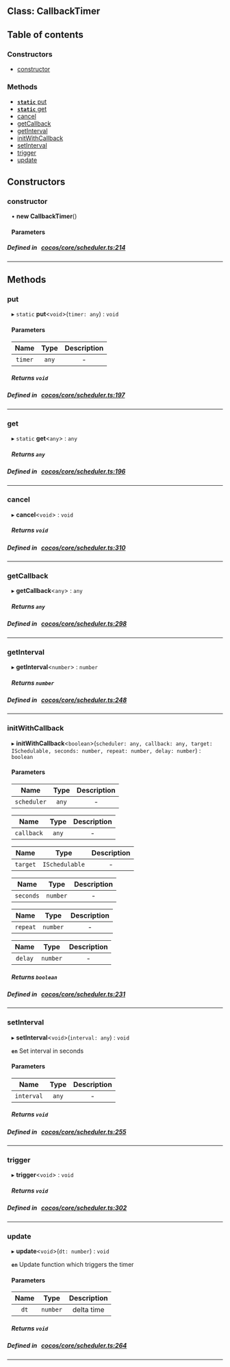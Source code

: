 
## Class: CallbackTimer





<div class="table-of-content">
<h2>Table of contents</h2>


### Constructors

- [ constructor](#constructor)

### Methods

- [ **`static`**  put](#put)
- [ **`static`**  get](#get)
- [ cancel](#cancel)
- [ getCallback](#getCallback)
- [ getInterval](#getInterval)
- [ initWithCallback](#initWithCallback)
- [ setInterval](#setInterval)
- [ trigger](#trigger)
- [ update](#update)
</div>

## Constructors


### constructor
<div style="margin-left: 10px;">

• **new CallbackTimer**()

#### Parameters
</div>

##### Defined in &nbsp;   [cocos/core/scheduler.ts:214](https://github.com/cocos-creator/engine/blob/c7bf6b8a9/cocos/core/scheduler.ts#L214)&nbsp;


---

<!---->
## Methods

### put
<div style="margin-left: 10px;">

▸ `static`  **put**<`void`\>(`timer: any`) : `void`




<!---->
<!--    #### Returns `void` -->
<!---->

#### Parameters

| Name | Type | Description |
| :------: | :------: | :------: |
| `timer` | `any` | - |



##### Returns `void`




</div>

##### Defined in &nbsp;   [cocos/core/scheduler.ts:197](https://github.com/cocos-creator/engine/blob/c7bf6b8a9/cocos/core/scheduler.ts#L197)&nbsp;
___
### get
<div style="margin-left: 10px;">

▸ `static`  **get**<`any`\> : `any`




<!---->
<!--    #### Returns `any` -->
<!---->


##### Returns `any`




</div>

##### Defined in &nbsp;   [cocos/core/scheduler.ts:196](https://github.com/cocos-creator/engine/blob/c7bf6b8a9/cocos/core/scheduler.ts#L196)&nbsp;
___
### cancel
<div style="margin-left: 10px;">

▸   **cancel**<`void`\> : `void`




<!---->
<!--    #### Returns `void` -->
<!---->


##### Returns `void`




</div>

##### Defined in &nbsp;   [cocos/core/scheduler.ts:310](https://github.com/cocos-creator/engine/blob/c7bf6b8a9/cocos/core/scheduler.ts#L310)&nbsp;
___
### getCallback
<div style="margin-left: 10px;">

▸   **getCallback**<`any`\> : `any`




<!---->
<!--    #### Returns `any` -->
<!---->


##### Returns `any`




</div>

##### Defined in &nbsp;   [cocos/core/scheduler.ts:298](https://github.com/cocos-creator/engine/blob/c7bf6b8a9/cocos/core/scheduler.ts#L298)&nbsp;
___
### getInterval
<div style="margin-left: 10px;">

▸   **getInterval**<`number`\> : `number`




<!---->
<!--    #### Returns `number` returns interval of timer
-->
<!---->


##### Returns `number`




</div>

##### Defined in &nbsp;   [cocos/core/scheduler.ts:248](https://github.com/cocos-creator/engine/blob/c7bf6b8a9/cocos/core/scheduler.ts#L248)&nbsp;
___
### initWithCallback
<div style="margin-left: 10px;">

▸   **initWithCallback**<`boolean`\>(`scheduler: any, callback: any, target: ISchedulable, seconds: number, repeat: number, delay: number`) : `boolean`




<!---->
<!--    #### Returns `boolean` -->
<!---->

#### Parameters

| Name | Type | Description |
| :------: | :------: | :------: |
| `scheduler` | `any` | - |

| Name | Type | Description |
| :------: | :------: | :------: |
| `callback` | `any` | - |

| Name | Type | Description |
| :------: | :------: | :------: |
| `target` | `ISchedulable` | - |

| Name | Type | Description |
| :------: | :------: | :------: |
| `seconds` | `number` | - |

| Name | Type | Description |
| :------: | :------: | :------: |
| `repeat` | `number` | - |

| Name | Type | Description |
| :------: | :------: | :------: |
| `delay` | `number` | - |



##### Returns `boolean`




</div>

##### Defined in &nbsp;   [cocos/core/scheduler.ts:231](https://github.com/cocos-creator/engine/blob/c7bf6b8a9/cocos/core/scheduler.ts#L231)&nbsp;
___
### setInterval
<div style="margin-left: 10px;">

▸   **setInterval**<`void`\>(`interval: any`) : `void`




**`en`** Set interval in seconds




<!---->
<!--    #### Returns `void` -->
<!---->

#### Parameters

| Name | Type | Description |
| :------: | :------: | :------: |
| `interval` | `any` | - |



##### Returns `void`




</div>

##### Defined in &nbsp;   [cocos/core/scheduler.ts:255](https://github.com/cocos-creator/engine/blob/c7bf6b8a9/cocos/core/scheduler.ts#L255)&nbsp;
___
### trigger
<div style="margin-left: 10px;">

▸   **trigger**<`void`\> : `void`




<!---->
<!--    #### Returns `void` -->
<!---->


##### Returns `void`




</div>

##### Defined in &nbsp;   [cocos/core/scheduler.ts:302](https://github.com/cocos-creator/engine/blob/c7bf6b8a9/cocos/core/scheduler.ts#L302)&nbsp;
___
### update
<div style="margin-left: 10px;">

▸   **update**<`void`\>(`dt: number`) : `void`




**`en`** Update function which triggers the timer




<!---->
<!--    #### Returns `void` -->
<!---->

#### Parameters

| Name | Type | Description |
| :------: | :------: | :------: |
| `dt` | `number` | delta time  |



##### Returns `void`




</div>

##### Defined in &nbsp;   [cocos/core/scheduler.ts:264](https://github.com/cocos-creator/engine/blob/c7bf6b8a9/cocos/core/scheduler.ts#L264)&nbsp;
___
<!---->



